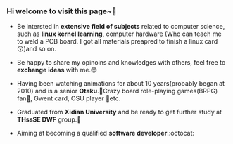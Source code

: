 ### Hi welcome to visit this page~👋

+ Be intersted in __extensive field of subjects__ related to computer science, such as __linux kernel learning__, computer hardware (Who can teach me to weld a PCB board​. ​I​ ​g​ot​ ​a​l​l​ ​ma​t​er​ia​l​s​ ​p​re​a​p​re​d​ ​t​o​ ​fi​n​i​sh​ ​a​ ​l​i​nu​x​ ​c​a​rd:kissing_closed_eyes:)and so on.
+ Be happy to share my opinoins and knowledges with others, feel free to __exchange ideas__ with me.:blush:
+ Having been watching animations for about 10 years(probably began at 2010) and is a senior __Otaku__.:pill:Crazy board role-playing games(BRPG) fan:flower_playing_cards:, Gwent card, OSU player :musical_keyboard:etc.
+ Graduated from __Xidian University__ and be ready to get further study at __THssSE DWF__ group.:school:

+ Aiming at becoming a qualified __software developer__.:octocat: